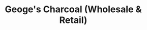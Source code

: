 ---
title: "Geoge's Charcoal (Wholesale & Retail)"
url: /antipolo/geoges-charcoal-wholesale-and-retail/
shop: shop
---